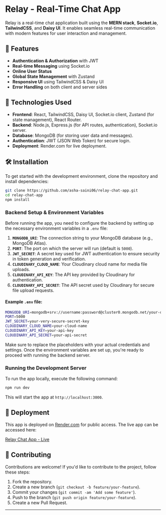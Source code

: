 # Relay - Real-Time Chat App  

Relay is a real-time chat application built using the **MERN stack**, **Socket.io**, **TailwindCSS**, and **Daisy UI**. It enables seamless real-time communication with modern features for user interaction and management.



## 🌟 Features  

- **Authentication & Authorization** with JWT  
- **Real-time Messaging** using Socket.io  
- **Online User Status**  
- **Global State Management** with Zustand  
- **Responsive UI** using TailwindCSS & Daisy UI  
- **Error Handling** on both client and server sides  




## 🔧 Technologies Used  

- **Frontend**: React, TailwindCSS, Daisy UI, Socket.io client, Zustand (for state management), React Router.  
- **Backend**: Node.js, Express.js (for API routes, authentication), Socket.io server.  
- **Database**: MongoDB (for storing user data and messages).  
- **Authentication**: JWT (JSON Web Token) for secure login.  
- **Deployment**: Render.com for live deployment.




## 🛠 Installation  

To get started with the development environment, clone the repository and install dependencies:

```bash
git clone https://github.com/asha-saini06/relay-chat-app.git
cd relay-chat-app
npm install
```

### Backend Setup & Environment Variables

Before running the app, you need to configure the backend by setting up the necessary environment variables in a `.env` file:

1. **`MONGODB_URI`**: The connection string to your MongoDB database (e.g., MongoDB Atlas).
2. **`PORT`**: The port on which the server will run (default is `5000`).
3. **`JWT_SECRET`**: A secret key used for JWT authentication to ensure security in token generation and verification.
4. **`CLOUDINARY_CLOUD_NAME`**: Your Cloudinary cloud name for media file uploads.
5. **`CLOUDINARY_API_KEY`**: The API key provided by Cloudinary for authentication.
6. **`CLOUDINARY_API_SECRET`**: The API secret used by Cloudinary for secure file upload requests.


#### Example `.env` file:

```bash
MONGODB_URI=mongodb+srv://username:password@cluster0.mongodb.net/your-database-name?retryWrites=true&w=majority
PORT=5000
JWT_SECRET=your-very-secure-secret-key
CLOUDINARY_CLOUD_NAME=your-cloud-name
CLOUDINARY_API_KEY=your-api-key
CLOUDINARY_API_SECRET=your-api-secret
```

Make sure to replace the placeholders with your actual credentials and settings. Once the environment variables are set up, you're ready to proceed with running the backend server.

### Running the Development Server  

To run the app locally, execute the following command:

```bash
npm run dev
```

This will start the app at `http://localhost:3000`.




## 🔄 Deployment  

This app is deployed on [Render.com](https://render.com/) for public access. The live app can be accessed here:

[Relay Chat App - Live](https://relay-chat-app-491v.onrender.com/)




## 🤝 Contributing  

Contributions are welcome! If you'd like to contribute to the project, follow these steps:

1. Fork the repository.  
2. Create a new branch (`git checkout -b feature/your-feature`).  
3. Commit your changes (`git commit -am 'Add some feature'`).  
4. Push to the branch (`git push origin feature/your-feature`).  
5. Create a new Pull Request.

---
